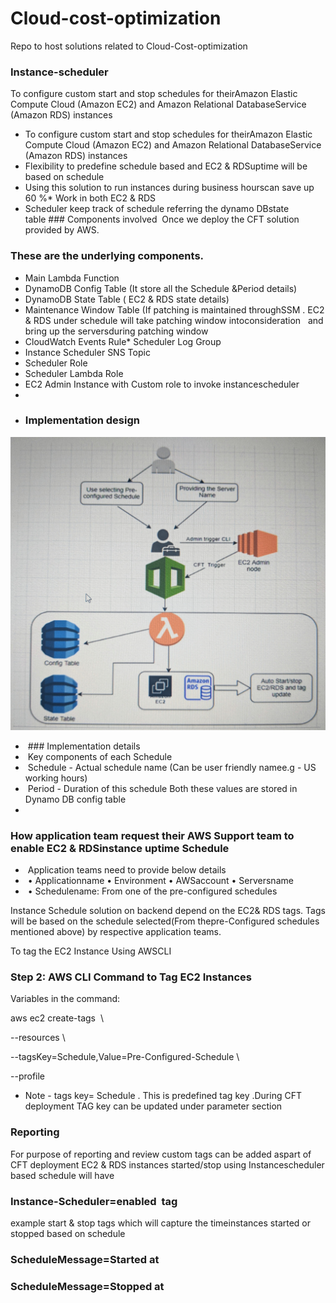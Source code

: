 # Cloud-cost-optimization
Repo to host solutions related to Cloud-Cost-optimization


### Instance-scheduler 
To configure custom start and stop schedules for theirAmazon Elastic Compute Cloud (Amazon EC2) and Amazon Relational DatabaseService (Amazon RDS) instances 
* To configure custom start and stop schedules for theirAmazon Elastic Compute Cloud (Amazon EC2) and Amazon Relational DatabaseService (Amazon RDS) instances
* Flexibility to predefine schedule based and EC2 & RDSuptime will be based on schedule 
* Using this solution to run instances during business hourscan save up 60 %* Work in both EC2 & RDS 
*  Scheduler keep track of schedule referring the dynamo DBstate table ### Components involved  Once we deploy the CFT solution provided by AWS. 

###  These are the underlying components. 

* Main Lambda Function 
* DynamoDB Config Table (It store all the Schedule &Period details)
* DynamoDB State Table ( EC2 & RDS state details)
* Maintenance Window Table (If patching is maintained throughSSM . 
  EC2 & RDS under schedule will take patching window intoconsideration   and bring up the serversduring patching window
* CloudWatch Events Rule* Scheduler Log Group
* Instance Scheduler SNS Topic
* Scheduler Role  
* Scheduler Lambda Role 
* EC2 Admin Instance with Custom role to invoke instancescheduler   
* 
* ### Implementation design   

 ![](https://github.com/sanjib-s/cloud-cost-optimization/blob/main/Trusted-advisor-implementation-design.jpg) 
  
*  ### Implementation details  
*  Key components of each Schedule  
*  Schedule - Actual schedule name (Can be user friendly namee.g - US working hours)
*  Period - Duration of this schedule Both these values are stored in Dynamo DB config table   
*  
### How application team request their AWS Support team to enable EC2 & RDSinstance uptime Schedule  
*  Application teams need to provide below details  
*  • Applicationname   • Environment    • AWSaccount       • Serversname
*  • Schedulename: From one of the pre-configured schedules

Instance Schedule solution on backend depend on the EC2& RDS tags.
Tags will be based on the schedule selected(From thepre-Configured schedules mentioned above) by respective application teams.   


To tag the EC2 Instance Using AWSCLI   
### Step 2: AWS CLI Command to Tag EC2 Instances  
Variables in the command: 

   aws ec2 create-tags  \     
   
--resources <recource id> \         
  
--tagsKey=Schedule,Value=Pre-Configured-Schedule \ 

--profile  <xyx> 
  
 * Note - tags key= Schedule . This is predefined tag key .During CFT deployment TAG key can be updated under parameter section
  
  ### Reporting 
  For purpose of reporting and review custom tags can be added aspart of CFT deployment EC2 & RDS instances started/stop using Instancescheduler based schedule will have
  ### Instance-Scheduler=enabled  tag 
  example start & stop tags which will capture the timeinstances started or stopped based on schedule
  ### ScheduleMessage=Started at 
  ### ScheduleMessage=Stopped at 
  
